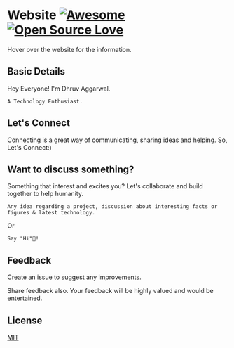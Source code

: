 ﻿# Website [![Awesome](https://awesome.re/badge.svg)](https://awesome.re) [![Open Source Love](https://badges.frapsoft.com/os/v2/open-source.svg?v=103)](https://github.com/devfolioco/react-otp-input)

Hover over the website for the information.

## Basic Details 

Hey Everyone! I'm Dhruv Aggarwal.

```
A Technology Enthusiast.
````

## Let's Connect

Connecting is a great way of communicating, sharing ideas and helping. So, Let's Connect:)

## Want to discuss something?

Something that interest and excites you? Let's collaborate and build together to help humanity.

````
Any idea regarding a project, discussion about interesting facts or figures & latest technology.
````
Or
````
Say "Hi"👋!
````

## Feedback

Create an issue to suggest any improvements.

Share feedback also. Your feedback will be highly valued and would be entertained.

## License
[MIT](https://github.com/dA505819/dA505819.github.io/blob/master/LICENSE)
